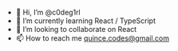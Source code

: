 - 👋 Hi, I’m @c0deg1rl
- 🌱 I’m currently learning React / TypeScript
- 💞️ I’m looking to collaborate on React
- 📫 How to reach me quince.codes@gmail.com

<!---
c0deg1rl/c0deg1rl is a ✨ special ✨ repository because its `README.md` (this file) appears on your GitHub profile.
You can click the Preview link to take a look at your changes.
--->
